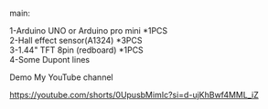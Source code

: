 main:

1-Arduino UNO or Arduino pro mini *1PCS  
2-Hall effect sensor(A1324) *3PCS  
3-1.44" TFT 8pin (redboard) *1PCS  
4-Some Dupont lines

Demo
My YouTube channel

https://youtube.com/shorts/0UpusbMimIc?si=d-ujKhBwf4MML_iZ
